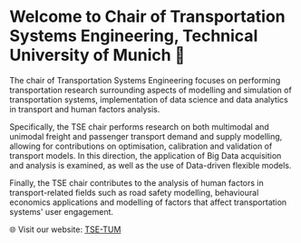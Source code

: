 # Welcome to Chair of Transportation Systems Engineering, Technical University of Munich 👋

The chair of Transportation Systems Engineering focuses on performing transportation research surrounding aspects of modelling and simulation of transportation systems, implementation of data science and data analytics in transport and human factors analysis.

Specifically, the TSE chair performs research on both multimodal and unimodal freight and passenger transport demand and supply modelling, allowing for contributions on optimisation, calibration and validation of transport models. In this direction, the application of Big Data acquisition and analysis is examined, as well as the use of Data-driven flexible models.

Finally, the TSE chair contributes to the analysis of human factors in transport-related fields such as road safety modelling, behavioural economics applications and modelling of factors that affect transportation systems' user engagement.


🌐 Visit our website: [TSE-TUM](https://www.mos.ed.tum.de/vvs/startseite/)

